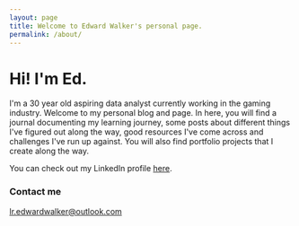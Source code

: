 ```yaml
---
layout: page
title: Welcome to Edward Walker's personal page.
permalink: /about/
---
```


# Hi! I'm Ed.

I'm a 30 year old aspiring data analyst currently working in the gaming industry. Welcome to my personal blog and page.
In here, you will find a journal documenting my learning journey, some posts about different things I've figured out along the way, good resources I've come across and challenges I've run up against.
You will also find portfolio projects that I create along the way.

You can check out my LinkedIn profile [here](https://www.linkedin.com/in/edward-walker-uk/).

### Contact me

[lr.edwardwalker@outlook.com](mailto:lr.edwardwalker@outlook.com)
